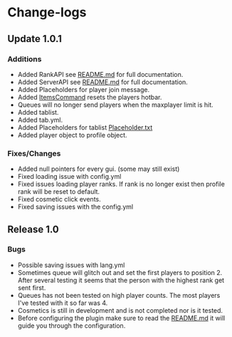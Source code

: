 # Change-logs

## Update 1.0.1
### Additions
- Added RankAPI see [README.md](https://github.com/HackusatePvP/Lotus) for full documentation. 
- Added ServerAPI see [README.md](https://github.com/HackusatePvP/Lotus) for full documentation. 
- Added Placeholders for player join message.
- Added [ItemsCommand](LINK) resets the players hotbar.
- Queues will no longer send players when the maxplayer limit is hit.
- Added tablist.
- Added tab.yml.
- Added Placeholders for tablist [Placeholder.txt](https://github.com/HackusatePvP/Lotus/blob/master/Placeholder.txt)
- Added player object to profile object.
### Fixes/Changes
- Added null pointers for every gui. (some may still exist)
- Fixed loading issue with config.yml
- Fixed issues loading player ranks. If rank is no longer exist then profile rank will be reset to default.
- Fixed cosmetic click events.
- Fixed saving issues with the config.yml
## Release 1.0
### Bugs
- Possible saving issues with lang.yml
- Sometimes queue will glitch out and set the first players to position 2. After several testing it seems that the person with the highest rank get sent first.
- Queues has not been tested on high player counts. The most players I've tested with it so far was 4.
- Cosmetics is still in development and is not completed nor is it tested.
- Before configuring the plugin make sure to read the [README.md](https://github.com/HackusatePvP/Lotus) it will guide you through the configuration.